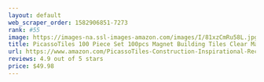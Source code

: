 ```yaml
---
layout: default 
﻿web_scraper_order: 1582906851-7273
rank: #55
image: https://images-na.ssl-images-amazon.com/images/I/81xzCmRu58L.jpg
title: PicassoTiles 100 Piece Set 100pcs Magnet Building Tiles Clear Magnetic 3D Building Blocks…
url: https://www.amazon.com/PicassoTiles-Construction-Inspirational-Recreational-Conventional/dp/B00AU56C5W/ref=zg_mw_toys-and-games_55?_encoding=UTF8&psc=1&refRID=R42GPHP3YME7595BC2RQ
reviews: 4.9 out of 5 stars
price: $49.98 
---
```

